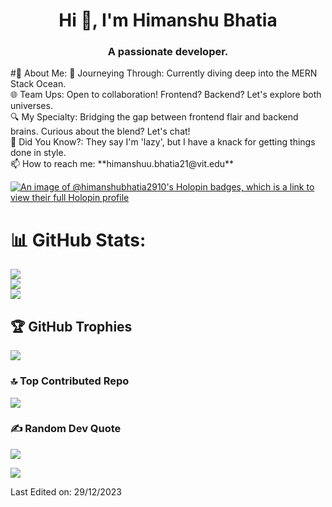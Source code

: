 <h1 align="center">Hi 👋, I'm Himanshu Bhatia</h1>
<h3 align="center">A passionate developer.</h3>
#💫 About Me:
🚀 Journeying Through: Currently diving deep into the MERN Stack Ocean.
<br>🌐 Team Ups: Open to collaboration! Frontend? Backend? Let's explore both universes.
<br>🔍 My Specialty: Bridging the gap between frontend flair and backend brains. Curious about the blend? Let's chat!
<br>🌟 Did You Know?: They say I'm 'lazy', but I have a knack for getting things done in style.
<br> 📫 How to reach me: **himanshuu.bhatia21@vit.edu**


[![An image of @himanshubhatia2910's Holopin badges, which is a link to view their full Holopin profile](https://holopin.me/himanshubhatia2910)](https://holopin.io/@himanshubhatia2910)

# 📊 GitHub Stats:
![](https://github-readme-stats.vercel.app/api?username=himanshubhatia2910&theme=dark&hide_border=false&include_all_commits=false&count_private=false)<br/>
![](https://github-readme-streak-stats.herokuapp.com/?user=himanshubhatia2910&theme=dark&hide_border=false)<br/>
![](https://github-readme-stats.vercel.app/api/top-langs/?username=himanshubhatia2910&theme=dark&hide_border=false&include_all_commits=false&count_private=false&layout=compact)

## 🏆 GitHub Trophies
![](https://github-profile-trophy.vercel.app/?username=himanshubhatia2910&theme=onedark&no-frame=true&no-bg=false&margin-w=4)

### 🔝 Top Contributed Repo
![](https://github-contributor-stats.vercel.app/api?username=himanshubhatia2910&limit=5&theme=tokyonight&combine_all_yearly_contributions=true)

### ✍️ Random Dev Quote
![](https://quotes-github-readme.vercel.app/api?type=horizontal&theme=radical)

[![](https://visitcount.itsvg.in/api?id=himanshubhatia2910&icon=2&color=4)](https://visitcount.itsvg.in)

Last Edited on: 29/12/2023
